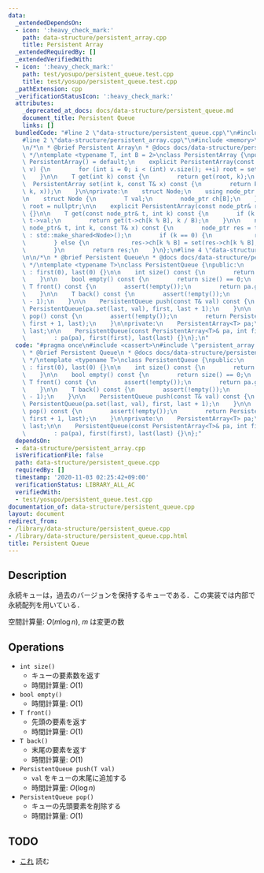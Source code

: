 ```yaml
---
data:
  _extendedDependsOn:
  - icon: ':heavy_check_mark:'
    path: data-structure/persistent_array.cpp
    title: Persistent Array
  _extendedRequiredBy: []
  _extendedVerifiedWith:
  - icon: ':heavy_check_mark:'
    path: test/yosupo/persistent_queue.test.cpp
    title: test/yosupo/persistent_queue.test.cpp
  _pathExtension: cpp
  _verificationStatusIcon: ':heavy_check_mark:'
  attributes:
    _deprecated_at_docs: docs/data-structure/persistent_queue.md
    document_title: Persistent Queue
    links: []
  bundledCode: "#line 2 \"data-structure/persistent_queue.cpp\"\n#include <cassert>\n\
    #line 2 \"data-structure/persistent_array.cpp\"\n#include <memory>\n#include <vector>\n\
    \n/*\n * @brief Persistent Array\n * @docs docs/data-structure/persistent_array.md\n\
    \ */\ntemplate <typename T, int B = 2>\nclass PersistentArray {\npublic:\n   \
    \ PersistentArray() = default;\n    explicit PersistentArray(const std::vector<T>&\
    \ v) {\n        for (int i = 0; i < (int) v.size(); ++i) root = set(root, i, v[i]);\n\
    \    }\n\n    T get(int k) const {\n        return get(root, k);\n    }\n\n  \
    \  PersistentArray set(int k, const T& x) const {\n        return PersistentArray(set(root,\
    \ k, x));\n    }\n\nprivate:\n    struct Node;\n    using node_ptr = std::shared_ptr<Node>;\n\
    \n    struct Node {\n        T val;\n        node_ptr ch[B];\n    };\n\n    node_ptr\
    \ root = nullptr;\n\n    explicit PersistentArray(const node_ptr& root) : root(root)\
    \ {}\n\n    T get(const node_ptr& t, int k) const {\n        if (k == 0) return\
    \ t->val;\n        return get(t->ch[k % B], k / B);\n    }\n\n    node_ptr set(const\
    \ node_ptr& t, int k, const T& x) const {\n        node_ptr res = t ? std::make_shared<Node>(*t)\
    \ : std::make_shared<Node>();\n        if (k == 0) {\n            res->val = x;\n\
    \        } else {\n            res->ch[k % B] = set(res->ch[k % B], k / B, x);\n\
    \        }\n        return res;\n    }\n};\n#line 4 \"data-structure/persistent_queue.cpp\"\
    \n\n/*\n * @brief Persistent Queue\n * @docs docs/data-structure/persistent_queue.md\n\
    \ */\ntemplate <typename T>\nclass PersistentQueue {\npublic:\n    PersistentQueue()\
    \ : first(0), last(0) {}\n\n    int size() const {\n        return last - first;\n\
    \    }\n\n    bool empty() const {\n        return size() == 0;\n    }\n\n   \
    \ T front() const {\n        assert(!empty());\n        return pa.get(first);\n\
    \    }\n\n    T back() const {\n        assert(!empty());\n        return pa.get(last\
    \ - 1);\n    }\n\n    PersistentQueue push(const T& val) const {\n        return\
    \ PersistentQueue(pa.set(last, val), first, last + 1);\n    }\n\n    PersistentQueue\
    \ pop() const {\n        assert(!empty());\n        return PersistentQueue(pa,\
    \ first + 1, last);\n    }\n\nprivate:\n    PersistentArray<T> pa;\n    int first,\
    \ last;\n\n    PersistentQueue(const PersistentArray<T>& pa, int first, int last)\n\
    \        : pa(pa), first(first), last(last) {}\n};\n"
  code: "#pragma once\n#include <cassert>\n#include \"persistent_array.cpp\"\n\n/*\n\
    \ * @brief Persistent Queue\n * @docs docs/data-structure/persistent_queue.md\n\
    \ */\ntemplate <typename T>\nclass PersistentQueue {\npublic:\n    PersistentQueue()\
    \ : first(0), last(0) {}\n\n    int size() const {\n        return last - first;\n\
    \    }\n\n    bool empty() const {\n        return size() == 0;\n    }\n\n   \
    \ T front() const {\n        assert(!empty());\n        return pa.get(first);\n\
    \    }\n\n    T back() const {\n        assert(!empty());\n        return pa.get(last\
    \ - 1);\n    }\n\n    PersistentQueue push(const T& val) const {\n        return\
    \ PersistentQueue(pa.set(last, val), first, last + 1);\n    }\n\n    PersistentQueue\
    \ pop() const {\n        assert(!empty());\n        return PersistentQueue(pa,\
    \ first + 1, last);\n    }\n\nprivate:\n    PersistentArray<T> pa;\n    int first,\
    \ last;\n\n    PersistentQueue(const PersistentArray<T>& pa, int first, int last)\n\
    \        : pa(pa), first(first), last(last) {}\n};"
  dependsOn:
  - data-structure/persistent_array.cpp
  isVerificationFile: false
  path: data-structure/persistent_queue.cpp
  requiredBy: []
  timestamp: '2020-11-03 02:25:42+09:00'
  verificationStatus: LIBRARY_ALL_AC
  verifiedWith:
  - test/yosupo/persistent_queue.test.cpp
documentation_of: data-structure/persistent_queue.cpp
layout: document
redirect_from:
- /library/data-structure/persistent_queue.cpp
- /library/data-structure/persistent_queue.cpp.html
title: Persistent Queue
---
```

## Description

永続キューは，過去のバージョンを保持するキューである．この実装では内部で永続配列を用いている．

空間計算量: $O(m \log n)$, $m$ は変更の数

## Operations

- `int size()`
    - キューの要素数を返す
    - 時間計算量: $O(1)$
- `bool empty()`
    - 時間計算量: $O(1)$
- `T front()`
    - 先頭の要素を返す
    - 時間計算量: $O(1)$
- `T back()`
    - 末尾の要素を返す
    - 時間計算量: $O(1)$
- `PersistentQueue push(T val)`
    - `val` をキューの末尾に追加する
    - 時間計算量: $O(\log n)$
- `PersistentQueue pop()`
    - キューの先頭要素を削除する
    - 時間計算量: $O(1)$

## TODO

- [これ](https://www.cs.cmu.edu/~rwh/theses/okasaki.pdf) 読む